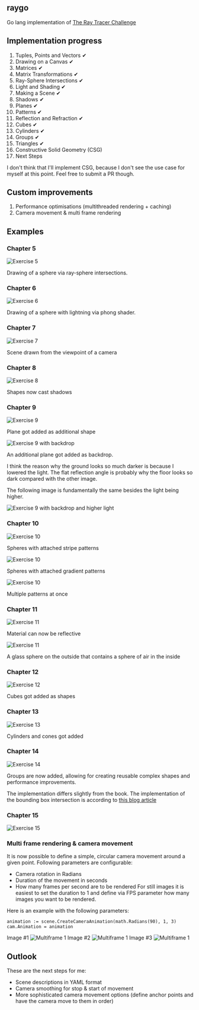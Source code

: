 ## raygo

Go lang implementation of [The Ray Tracer Challenge](http://raytracerchallenge.com/)

## Implementation progress

1. Tuples, Points and Vectors ✔
2. Drawing on a Canvas ✔
3. Matrices ✔
4. Matrix Transformations ✔
5. Ray-Sphere Intersections ✔
6. Light and Shading ✔
7. Making a Scene ✔
8. Shadows ✔
9. Planes ✔
10. Patterns ✔
11. Reflection and Refraction ✔
12. Cubes ✔
13. Cylinders ✔
14. Groups ✔
15. Triangles ✔
16. Constructive Solid Geometry (CSG)
17. Next Steps

I don't think that I'll implement CSG, because I don't see the use case for myself at this point.
Feel free to submit a PR though.

## Custom improvements

1. Performance optimisations (multithreaded rendering + caching)
2. Camera movement & multi frame rendering

## Examples

### Chapter 5
![Exercise 5](examples/chapter5.png)

Drawing of a sphere via ray-sphere intersections.

### Chapter 6
![Exercise 6](examples/chapter6.png)

Drawing of a sphere with lightning via phong shader.

### Chapter 7
![Exercise 7](examples/chapter7.png)

Scene drawn from the viewpoint of a camera

### Chapter 8
![Exercise 8](examples/chapter8.png)

Shapes now cast shadows

### Chapter 9
![Exercise 9](examples/chapter9.png)

Plane got added as additional shape

![Exercise 9 with backdrop](examples/chapter9_backdrop.png)

An additional plane got added as backdrop.

I think the reason why the ground looks so much darker is because I lowered the light. The flat reflection angle is probably why
the floor looks so dark compared with the other image.

The following image is fundamentally the same besides the light being higher.

![Exercise 9 with backdrop and higher light](examples/chapter9_backdrop_higherlight.png)

### Chapter 10
![Exercise 10](examples/chapter10_stripes.png)

Spheres with attached stripe patterns

![Exercise 10](examples/chapter10_gradients.png)

Spheres with attached gradient patterns

![Exercise 10](examples/chapter10_patterns.png)

Multiple patterns at once

### Chapter 11
![Exercise 11](examples/chapter11_reflections.png)

Material can now be reflective

![Exercise 11](examples/chapter11_refractions.png)

A glass sphere on the outside that contains a sphere of air in the inside

### Chapter 12
![Exercise 12](examples/chapter12_cubes.png)

Cubes got added as shapes

### Chapter 13
![Exercise 13](examples/chapter13_cylinders.png)

Cylinders and cones got added

### Chapter 14
![Exercise 14](examples/chapter14_groups.png)

Groups are now added, allowing for creating reusable complex shapes and performance improvements.

The implementation differs slightly from the book. The implementation of the bounding box intersection is
according to [this blog article](https://tavianator.com/2011/ray_box.html)

### Chapter 15
![Exercise 15](examples/chapter15_teapot.png)

### Multi frame rendering & camera movement

It is now possible to define a simple, circular camera movement around a given point. Following parameters are
configurable:
* Camera rotation in Radians
* Duration of the movement in seconds
* How many frames per second are to be rendered
For still images it is easiest to set the duration to 1 and define via FPS parameter how many images you want
to be rendered.

Here is an example with the following parameters:
```golang
animation := scene.CreateCameraAnimation(math.Radians(90), 1, 3)
cam.Animation = animation
```

Image #1
![Multiframe 1](examples/multiframe1.png)
Image #2
![Multiframe 1](examples/multiframe2.png)
Image #3
![Multiframe 1](examples/multiframe3.png)

## Outlook

These are the next steps for me:

* Scene descriptions in YAML format
* Camera smoothing for stop & start of movement
* More sophisticated camera movement options (define anchor points and have the camera move to them in order)